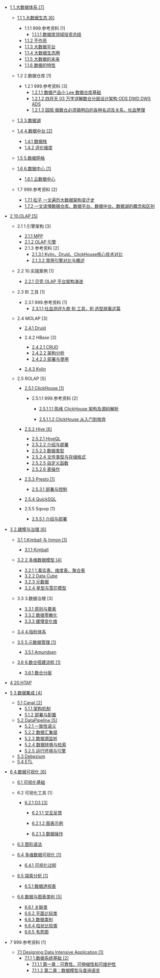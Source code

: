   - [1 1.大数据体系 [7]](/1.大数据体系/README.md)
    - [1.1 1.大数据生态 [6]](/1.大数据体系/1.大数据生态/README.md)
      - 1.1.1 999.参考资料 [1]
        - [1.1.1.1 数据库领域投资总结](/1.大数据体系/1.大数据生态/999.参考资料/2021-数据库领域投资总结.md)
      - [1.1.2 不作恶](/1.大数据体系/1.大数据生态/不作恶.md)
      - [1.1.3 大数据平台](/1.大数据体系/1.大数据生态/大数据平台.md)
      - [1.1.4 大数据生态圈](/1.大数据体系/1.大数据生态/大数据生态圈.md)
      - [1.1.5 大数据的未来](/1.大数据体系/1.大数据生态/大数据的未来.md)
      - [1.1.6 数据的特性](/1.大数据体系/1.大数据生态/数据的特性.md)
    - 1.2 2.数据仓库 [1]
      - 1.2.1 999.参考资料 [3]
        - [1.2.1.1 数据产品小 Lee 数据仓库基础](/1.大数据体系/2.数据仓库/999.参考资料/2021-数据产品小%20Lee-数据仓库基础.md)
        - [1.2.1.2 四月天 03 万字详解数仓分层设计架构 ODS DWD DWS ADS](/1.大数据体系/2.数据仓库/999.参考资料/2022-四月天%2003-万字详解数仓分层设计架构%20ODS-DWD-DWS-ADS.md)
        - [1.2.1.3 园陌 做数仓必须搞明白的各种名词及关系，吐血整理](/1.大数据体系/2.数据仓库/999.参考资料/2022-园陌-做数仓必须搞明白的各种名词及关系，吐血整理.md)
    - [1.3 3.数据湖](/1.大数据体系/3.数据湖/README.md)
      
    - [1.4 4.数据中台 [2]](/1.大数据体系/4.数据中台/README.md)
      - [1.4.1 数据栈](/1.大数据体系/4.数据中台/数据栈.md)
      - [1.4.2 评价维度](/1.大数据体系/4.数据中台/评价维度.md)
    - [1.5 5.数据网格](/1.大数据体系/5.数据网格/README.md)
      
    - [1.6 6.数据中心 [1]](/1.大数据体系/6.数据中心/README.md)
      - [1.6.1 云数据中心](/1.大数据体系/6.数据中心/云数据中心.md)
    - 1.7 999.参考资料 [2]
      - [1.7.1 松子 一文遍历大数据架构变迁史](/1.大数据体系/999.参考资料/2021-松子-一文遍历大数据架构变迁史.md)
      - [1.7.2 一文读懂数据仓库、数据平台、数据中台、数据湖的概念和区别](/1.大数据体系/999.参考资料/2022-一文读懂数据仓库、数据平台、数据中台、数据湖的概念和区别.md)
  - [2 10.OLAP [5]](/10.OLAP/README.md)
    - 2.1 1.引擎架构 [3]
      - [2.1.1 MPP](/10.OLAP/1.引擎架构/MPP.md)
      - [2.1.2 OLAP 引擎](/10.OLAP/1.引擎架构/OLAP%20引擎.md)
      - 2.1.3 参考资料 [2]
        - [2.1.3.1 Kylin、Druid、ClickHouse核心技术对比](/10.OLAP/1.引擎架构/.more/2020-Kylin、Druid、ClickHouse核心技术对比.md)
        - [2.1.3.2 常用引擎对比与概述](/10.OLAP/1.引擎架构/.more/2021-常用引擎对比与概述.md)
    - 2.2 10.实践案例 [1]
      - [2.2.1 贝壳 OLAP 平台架构演进](/10.OLAP/10.实践案例/2021-贝壳%20OLAP%20平台架构演进.md)
    - 2.3 BI 工具 [1]
      - 2.3.1 999.参考资料 [1]
        - [2.3.1.1 吐血测评九款 BI 工具，BI 选型就看这篇](/10.OLAP/BI%20工具/999.参考资料/2022-吐血测评九款%20BI%20工具，BI%20选型就看这篇.md)
    - 2.4 MOLAP [3]
      - [2.4.1 Druid](/10.OLAP/MOLAP/Druid/README.md)
        
      - 2.4.2 HBase [3]
        - [2.4.2.1 CRUD](/10.OLAP/MOLAP/HBase/CRUD.md)
        - [2.4.2.2 架构分析](/10.OLAP/MOLAP/HBase/架构分析.md)
        - [2.4.2.3 部署与使用](/10.OLAP/MOLAP/HBase/部署与使用.md)
      - [2.4.3 Kylin](/10.OLAP/MOLAP/Kylin/README.md)
        
    - 2.5 ROLAP [5]
      - [2.5.1 ClickHouse [1]](/10.OLAP/ROLAP/ClickHouse/README.md)
        - 2.5.1.1 999.参考资料 [2]
          - [2.5.1.1.1 陈峰 ClickHouse 架构及源码解析](/10.OLAP/ROLAP/ClickHouse/999.参考资料/2022-陈峰-ClickHouse%20架构及源码解析/README.md)
            
          - [2.5.1.1.2 ClickHouse 从入门到放弃](/10.OLAP/ROLAP/ClickHouse/999.参考资料/2023-ClickHouse%20从入门到放弃/README.md)
            
      - [2.5.2 Hive [6]](/10.OLAP/ROLAP/Hive/README.md)
        - [2.5.2.1 HiveQL](/10.OLAP/ROLAP/Hive/HiveQL.md)
        - [2.5.2.2 介绍与部署](/10.OLAP/ROLAP/Hive/介绍与部署.md)
        - [2.5.2.3 数据类型](/10.OLAP/ROLAP/Hive/数据类型.md)
        - [2.5.2.4 文件类型与存储格式](/10.OLAP/ROLAP/Hive/文件类型与存储格式.md)
        - [2.5.2.5 自定义函数](/10.OLAP/ROLAP/Hive/自定义函数.md)
        - [2.5.2.6 表操作](/10.OLAP/ROLAP/Hive/表操作.md)
      - [2.5.3 Presto [1]](/10.OLAP/ROLAP/Presto/README.md)
        - [2.5.3.1 部署与控制](/10.OLAP/ROLAP/Presto/部署与控制.md)
      - [2.5.4 QuickSQL](/10.OLAP/ROLAP/QuickSQL/README.md)
        
      - 2.5.5 Sqoop [1]
        - [2.5.5.1 介绍与部署](/10.OLAP/ROLAP/Sqoop/介绍与部署.md)
  - [3 2.建模与治理 [6]](/2.建模与治理/README.md)
    - [3.1 1.Kimball 与 Inmon [1]](/2.建模与治理/1.Kimball%20与%20Inmon/README.md)
      - [3.1.1 Kimball](/2.建模与治理/1.Kimball%20与%20Inmon/Kimball.md)
    - [3.2 2.多维数据模型 [4]](/2.建模与治理/2.多维数据模型/README.md)
      - [3.2.1 1.事实表、维度表、聚合表](/2.建模与治理/2.多维数据模型/1.事实表、维度表、聚合表.md)
      - [3.2.2 Data Cube](/2.建模与治理/2.多维数据模型/Data%20Cube.md)
      - [3.2.3 元数据](/2.建模与治理/2.多维数据模型/元数据.md)
      - [3.2.4 星型与雪花模型](/2.建模与治理/2.多维数据模型/星型与雪花模型.md)
    - 3.3 3.数据治理 [3]
      - [3.3.1 原则与要素](/2.建模与治理/3.数据治理/原则与要素.md)
      - [3.3.2 数据零散化](/2.建模与治理/3.数据治理/数据零散化.md)
      - [3.3.3 缓慢变化维](/2.建模与治理/3.数据治理/缓慢变化维.md)
    - [3.4 4.指标体系](/2.建模与治理/4.指标体系/README.md)
      
    - [3.5 5.元数据管理 [1]](/2.建模与治理/5.元数据管理/README.md)
      - [3.5.1 Amundsen](/2.建模与治理/5.元数据管理/Amundsen.md)
    - [3.6 6.数仓搭建流程 [1]](/2.建模与治理/6.数仓搭建流程/README.md)
      - [3.6.1 数仓分层](/2.建模与治理/6.数仓搭建流程/数仓分层.md)
  - [4 20.HTAP](/20.HTAP/README.md)
    
  - [5 3.数据集成 [4]](/3.数据集成/README.md)
    - [5.1 Canal [2]](/3.数据集成/Canal/README.md)
      - [5.1.1 架构机制](/3.数据集成/Canal/架构机制.md)
      - [5.1.2 部署与配置](/3.数据集成/Canal/部署与配置.md)
    - [5.2 DataPipeline [5]](/3.数据集成/DataPipeline/README.md)
      - [5.2.1 一致性语义](/3.数据集成/DataPipeline/一致性语义.md)
      - [5.2.2 数据汇集层](/3.数据集成/DataPipeline/数据汇集层.md)
      - [5.2.3 数据源监听](/3.数据集成/DataPipeline/数据源监听.md)
      - [5.2.4 数据转换与检索](/3.数据集成/DataPipeline/数据转换与检索.md)
      - [5.2.5 运行环境与引擎](/3.数据集成/DataPipeline/运行环境与引擎.md)
    - [5.3 Debezium](/3.数据集成/Debezium.md)
    - [5.4 ETL](/3.数据集成/ETL/README.md)
      
  - [6 4.数据可视化 [6]](/4.数据可视化/README.md)
    - [6.1 可视化基础](/4.数据可视化/可视化基础/README.md)
      
    - 6.2 可视化工具 [1]
      - [6.2.1 D3 [3]](/4.数据可视化/可视化工具/D3/README.md)
        - [6.2.1.1 交互反馈](/4.数据可视化/可视化工具/D3/交互反馈/README.md)
          
        - [6.2.1.2 图表示例](/4.数据可视化/可视化工具/D3/图表示例/README.md)
          
        - [6.2.1.3 数据操作](/4.数据可视化/可视化工具/D3/数据操作/README.md)
          
    - [6.3 图形语法](/4.数据可视化/图形语法/README.md)
      
    - [6.4 多维数据可视化 [1]](/4.数据可视化/多维数据可视化/README.md)
      - [6.4.1 可视化过程](/4.数据可视化/多维数据可视化/可视化过程.md)
    - [6.5 探索分析 [1]](/4.数据可视化/探索分析/README.md)
      - [6.5.1 数据透视表](/4.数据可视化/探索分析/数据透视表.md)
    - [6.6 数据与图表类别 [5]](/4.数据可视化/数据与图表类别/README.md)
      - [6.6.1 关联类](/4.数据可视化/数据与图表类别/关联类.md)
      - [6.6.2 平面比较类](/4.数据可视化/数据与图表类别/平面比较类.md)
      - [6.6.3 数据类别](/4.数据可视化/数据与图表类别/数据类别.md)
      - [6.6.4 柱状比较类](/4.数据可视化/数据与图表类别/柱状比较类.md)
      - [6.6.5 韦恩图](/4.数据可视化/数据与图表类别/韦恩图.md)
  - 7 999.参考资料 [1]
    - [7.1 Designing Data Intensive Application [1]](/999.参考资料/Designing%20Data-Intensive%20Application/README.md)
      - [7.1.1 1.数据系统基础 [2]](/999.参考资料/Designing%20Data-Intensive%20Application/1.数据系统基础/README.md)
        - [7.1.1.1 第一章：可靠性、可伸缩性和可维护性](/999.参考资料/Designing%20Data-Intensive%20Application/1.数据系统基础/第一章：可靠性、可伸缩性和可维护性.md)
        - [7.1.1.2 第二章：数据模型与查询语言](/999.参考资料/Designing%20Data-Intensive%20Application/1.数据系统基础/第二章：数据模型与查询语言.md)